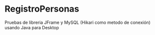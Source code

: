 # RegistroPersonas
Pruebas de libreria JFrame y MySQL (Hikari como metodo de conexión) usando Java para Desktop
